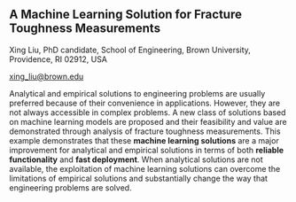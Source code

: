## A Machine Learning Solution for Fracture Toughness Measurements

Xing Liu, PhD candidate, School of Engineering, Brown University, Providence, RI 02912, USA

xing_liu@brown.edu

Analytical and empirical solutions to engineering problems are usually preferred because of their convenience in applications. However, they are not always accessible in complex problems. A new class of solutions based on machine learning models are proposed and their feasibility and value are demonstrated through analysis of fracture toughness measurements. This example demonstrates that these **machine learning solutions** are a major improvement for analytical and empirical solutions in terms of both **reliable functionality** and **fast deployment**. When analytical solutions are not available, the exploitation of machine learning solutions can overcome the limitations of empirical solutions and substantially change the way that engineering problems are solved.
